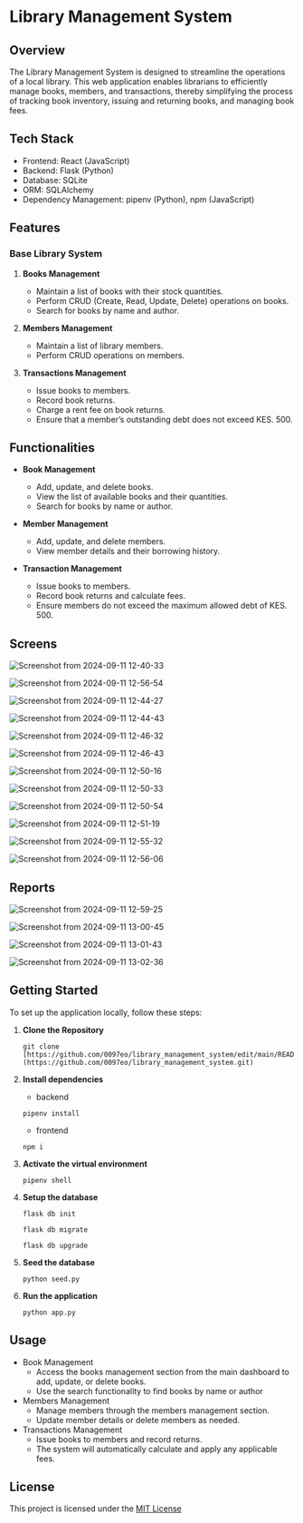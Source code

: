 # Library Management System

## Overview

The Library Management System is designed to streamline the operations of a local library. This web application enables librarians to efficiently manage books, members, and transactions, thereby simplifying the process of tracking book inventory, issuing and returning books, and managing book fees.

## Tech Stack

- Frontend: React (JavaScript)
- Backend: Flask (Python)
- Database: SQLite
- ORM: SQLAlchemy
- Dependency Management: pipenv (Python), npm (JavaScript)
  
## Features

### Base Library System

1. **Books Management**
   - Maintain a list of books with their stock quantities.
   - Perform CRUD (Create, Read, Update, Delete) operations on books.
   - Search for books by name and author.

2. **Members Management**
   - Maintain a list of library members.
   - Perform CRUD operations on members.

3. **Transactions Management**
   - Issue books to members.
   - Record book returns.
   - Charge a rent fee on book returns.
   - Ensure that a member’s outstanding debt does not exceed KES. 500.
       
## Functionalities

- **Book Management**
  - Add, update, and delete books.
  - View the list of available books and their quantities.
  - Search for books by name or author.

- **Member Management**
  - Add, update, and delete members.
  - View member details and their borrowing history.

- **Transaction Management**
  - Issue books to members.
  - Record book returns and calculate fees.
  - Ensure members do not exceed the maximum allowed debt of KES. 500.
 
## Screens
![Screenshot from 2024-09-11 12-40-33](https://github.com/user-attachments/assets/cd6a9445-6c83-47f8-92ab-43b7b51b0e3b)

![Screenshot from 2024-09-11 12-56-54](https://github.com/user-attachments/assets/dcf7e688-3074-4321-bbf7-1bc94d1c9f5c)

![Screenshot from 2024-09-11 12-44-27](https://github.com/user-attachments/assets/d67b0e5f-2ddf-4427-8499-0df3eb138868)

![Screenshot from 2024-09-11 12-44-43](https://github.com/user-attachments/assets/36c8bc42-2a62-4b31-bdef-2c135f2a3bb9)

![Screenshot from 2024-09-11 12-46-32](https://github.com/user-attachments/assets/603d9a65-4ad3-4ae4-a8f1-29bf272e3856)

![Screenshot from 2024-09-11 12-46-43](https://github.com/user-attachments/assets/84db49de-efa0-4d7c-bf48-8782afc8df8e)

![Screenshot from 2024-09-11 12-50-16](https://github.com/user-attachments/assets/694180cb-085e-4878-bfd9-166e14dc065a)

![Screenshot from 2024-09-11 12-50-33](https://github.com/user-attachments/assets/ea2e8f91-931a-447c-8114-87f05f5dcb8c)

![Screenshot from 2024-09-11 12-50-54](https://github.com/user-attachments/assets/889a1823-1707-4420-825c-17bc1a804a05)

![Screenshot from 2024-09-11 12-51-19](https://github.com/user-attachments/assets/3875f361-b6b5-40bb-8d1b-061c3d9e5a5f)

![Screenshot from 2024-09-11 12-55-32](https://github.com/user-attachments/assets/46ba69c5-8486-48ec-b35c-b35acd0822c6)

![Screenshot from 2024-09-11 12-56-06](https://github.com/user-attachments/assets/90fe4330-0dcd-4d36-9f6b-a92b37f83cad)

## Reports
![Screenshot from 2024-09-11 12-59-25](https://github.com/user-attachments/assets/1318cb7a-3cd1-4fd1-8bd6-ef6efa048021)

![Screenshot from 2024-09-11 13-00-45](https://github.com/user-attachments/assets/a6bab679-d9f1-4993-8f69-3fffefaf588f)

![Screenshot from 2024-09-11 13-01-43](https://github.com/user-attachments/assets/afb7a6e9-36b7-43f6-8dbe-bb417f0eef32)

![Screenshot from 2024-09-11 13-02-36](https://github.com/user-attachments/assets/8ead0d18-c0c1-42e0-8cb5-6bc2b1762987)

## Getting Started

To set up the application locally, follow these steps:

1. **Clone the Repository**

   ```
   git clone [https://github.com/0097eo/library_management_system/edit/main/README.md](https://github.com/0097eo/library_management_system.git)
   ```
2. **Install dependencies**
   - backend
   ```
   pipenv install
   ```
   - frontend
   ```
   npm i
   ```
3. **Activate the virtual environment**

   ```
   pipenv shell
   ```
   
3. **Setup the database**

   ```
   flask db init
   ```

   ```
   flask db migrate
   ```

   ```
   flask db upgrade
   ```

4. **Seed the database**

   ```
   python seed.py
   ```
6. **Run the application**

   ```
   python app.py
   ```
## Usage
- Book Management
    - Access the books management section from the main dashboard to add, update, or delete books.
    - Use the search functionality to find books by name or author
- Members Management
    - Manage members through the members management section.
    - Update member details or delete members as needed.
- Transactions Management
    - Issue books to members and record returns.
    - The system will automatically calculate and apply any applicable fees.
## License
This project is licensed under the [MIT License](https://opensource.org/licenses/MIT) 
